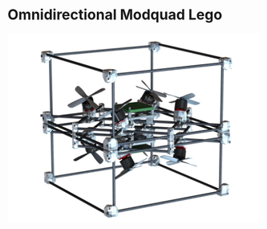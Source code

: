 # Omnidirectional Modquad Lego

<script src="https://embed.github.com/view/3d/skalnik/secret-bear-clip/master/stl/clip.stl"></script>


![](Omnidirectional/omnidirectional_1.JPG)


